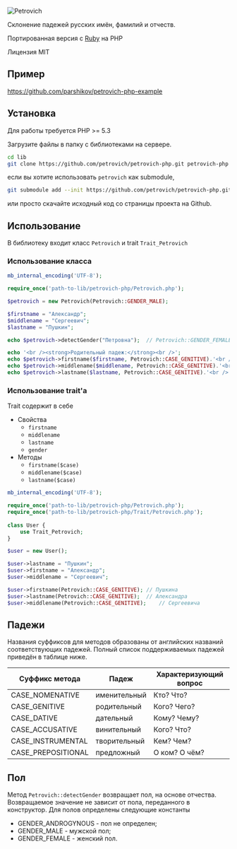 ![Petrovich](https://raw.github.com/rocsci/petrovich/master/petrovich.png)

Склонение падежей русских имён, фамилий и отчеств.

Портированная версия с [Ruby](https://github.com/petrovich/petrovich-ruby) на PHP

Лицензия MIT

## Пример

https://github.com/parshikov/petrovich-php-example

## Установка

Для работы требуется PHP >= 5.3

Загрузите файлы в папку с библиотеками на сервере.

```bash
cd lib
git clone https://github.com/petrovich/petrovich-php.git petrovich-php
```

если вы хотите использовать ```petrovich``` как submodule,

```bash
git submodule add --init https://github.com/petrovich/petrovich-php.git lib/petrovich-php
```

или просто скачайте исходный код со страницы проекта на Github.

## Использование

В библиотеку входит класс ```Petrovich``` и trait ```Trait_Petrovich```

### Использование класса

```php
mb_internal_encoding('UTF-8');

require_once('path-to-lib/petrovich-php/Petrovich.php');

$petrovich = new Petrovich(Petrovich::GENDER_MALE);

$firstname = "Александр";
$middlename = "Сергеевич";
$lastname = "Пушкин";

echo $petrovich->detectGender("Петровна");	// Petrovich::GENDER_FEMALE (см. пункт Пол)

echo '<br /><strong>Родительный падеж:</strong><br />';
echo $petrovich->firstname($firstname, Petrovich::CASE_GENITIVE).'<br />'; //	Александра
echo $petrovich->middlename($middlename, Petrovich::CASE_GENITIVE).'<br />'; //	Сергеевича
echo $petrovich->lastname($lastname, Petrovich::CASE_GENITIVE).'<br />'; //		Пушкина
```

### Использование trait'а

Trait содержит в себе
* Свойства
  * ```firstname```
  * ```middlename```
  * ```lastname```
  * ```gender```
* Методы
  * ```firstname($case)```
  * ```middlename($case)```
  * ```lastname($case)```

```php
mb_internal_encoding('UTF-8');

require_once('path-to-lib/petrovich-php/Petrovich.php');
require_once('path-to-lib/petrovich-php/Trait/Petrovich.php');
	
class User {
	use Trait_Petrovich;
}

$user = new User();

$user->lastname = "Пушкин";
$user->firstname = "Александр";
$user->middlename = "Сергеевич";

$user->firstname(Petrovich::CASE_GENITIVE);	// Пушкина
$user->lastname(Petrovich::CASE_GENITIVE);	// Александра
$user->middlename(Petrovich::CASE_GENITIVE);	// Сергеевича
```

## Падежи
Названия суффиксов для методов образованы от английских названий соответствующих падежей. Полный список поддерживаемых падежей приведён в таблице ниже.

| Суффикс метода | Падеж        | Характеризующий вопрос |
|----------------|--------------|------------------------|
| CASE_NOMENATIVE| именительный | Кто? Что?            |
| CASE_GENITIVE  | родительный  | Кого? Чего?            |
| CASE_DATIVE    | дательный    | Кому? Чему?            |
| CASE_ACCUSATIVE| винительный  | Кого? Что?             |
| CASE_INSTRUMENTAL   | творительный | Кем? Чем?              |
| CASE_PREPOSITIONAL  | предложный   | О ком? О чём?          |

## Пол
Метод ```Petrovich::detectGender``` возвращает пол, на основе отчества. Возвращаемое значение не зависит от пола, переданного в конструктор.
Для полов определены следующие константы
* GENDER_ANDROGYNOUS - пол не определен;
* GENDER_MALE - мужской пол;
* GENDER_FEMALE - женский пол.
